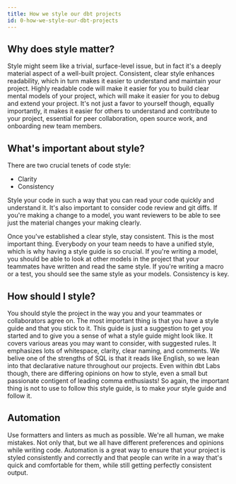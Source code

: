 ```yaml
---
title: How we style our dbt projects
id: 0-how-we-style-our-dbt-projects
---
```


## Why does style matter?

Style might seem like a trivial, surface-level issue, but in fact it's a deeply material aspect of a well-built project. Consistent, clear style enhances readability, which in turn makes it easier to understand and maintain your project. Highly readable code will make it easier for you to build clear mental models of your project, which will make it easier for you to debug and extend your project. It's not just a favor to yourself though, equally importantly, it makes it easier for others to understand and contribute to your project, essential for peer collaboration, open source work, and onboarding new team members.

## What's important about style?

There are two crucial tenets of code style:

- Clarity
- Consistency

Style your code in such a way that you can read your code quickly and understand it. It's also important to consider code review and git diffs. If you're making a change to a model, you want reviewers to be able to see just the material changes your making clearly.

Once you've established a clear style, stay consistent. This is the most important thing. Everybody on your team needs to have a unified style, which is why having a style guide is so crucial. If you're writing a model, you should be able to look at other models in the project that your teammates have written and read the same style. If you're writing a macro or a test, you should see the same style as your models. Consistency is key.

## How should I style?

You should style the project in the way you and your teammates or collaborators agree on. The most important thing is that you have a style guide and that you stick to it. This guide is just a suggestion to get you started and to give you a sense of what a style guide might look like. It covers various areas you may want to consider, with suggested rules. It emphasizes lots of whitespace, clarity, clear naming, and comments. We belive one of the strengths of SQL is that it reads like English, so we lean into that declarative nature throughout our projects. Even within dbt Labs though, there are differing opinions on how to style, even a small but passionate contigent of leading comma enthusiasts! So again, the important thing is not to use to follow this style guide, is to make _your_ style guide and follow it.

## Automation

Use formatters and linters as much as possible. We're all human, we make mistakes. Not only that, but we all have different preferences and opinions while writing code. Automation is a great way to ensure that your project is styled consistently and correctly and that people can write in a way that's quick and comfortable for them, while still getting perfectly consistent output.
